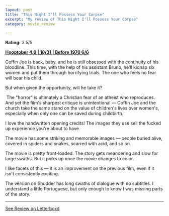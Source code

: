 ```yaml
---
layout: post
title: "This Night I'll Possess Your Corpse"
excerpt: "My review of This Night I'll Possess Your Corpse"
category: movie_review

---
```


**Rating:** 3.5/5

<b><a href="https://boxd.it/pRNg0/detail" title="Hooptober 4.0 | 18/31 | Before 1970 6/6">Hooptober 4.0 | 18/31 | Before 1970 6/6</a></b>

Coffin Joe is back, baby, and he is still obsessed with the continuity of his bloodline. This time, with the help of his assistant Bruno, he'll kidnap six women and put them through horrifying trials. The one who feels no fear will bear his child.

But when given the opportunity, will he take it?

 The "horror" is ultimately a Christian fear of an atheist who reproduces. And yet the film's sharpest critique is unintentional — Coffin Joe and the church take the same stand on the value of children's lives over women's, especially when only one can be saved during childbirth.

I love the handwritten opening credits! The images they use sell the fucked up experience you're about to have

The movie has some striking and memorable images — people buried alive, covered in spiders and snakes, scarred with acid, and so on.

The movie is pretty front-loaded. The story gets meandering and slow for large swaths. But it picks up once the movie changes to color.

I like facets of this — it is an improvement on the previous film, even if it isn't consistently exciting.

The version on Shudder has long swaths of dialogue with no subtitles. I understand a little Portuguese, but only enough to know I was missing parts of the story.

<hr>

[See Review on Letterboxd](https://boxd.it/6uWeTD)

